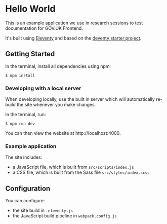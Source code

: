 # Hello World

This is an example application we use in research sessions to test documentation for GOV.UK Frontend.

It's built using [Eleventy](https://www.11ty.dev/) and based on the [deventy starter project](https://github.com/ianrose/deventy).

## Getting Started

In the terminal, install all dependencies using npm:

```
$ npm install
```

### Developing with a local server

When developing locally, use the built in server which will automatically re-build the site whenever you make changes.

In the terminal, run:

```
$ npm run dev
```

You can then view the website at http://localhost:4000.

### Example application

The site includes:

- a JavaScript file, which is built from `src/scripts/index.js`
- a CSS file, which is built from the Sass file `src/styles/index.scss`

## Configuration

You can configure:

- the site build in `.eleventy.js`
- the JavaScript build pipeline in `webpack.config.js`
